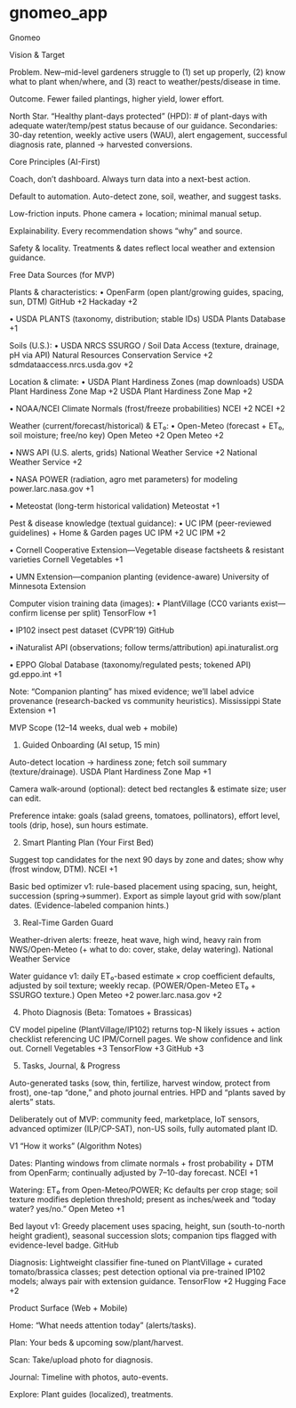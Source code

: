 # gnomeo_app
Gnomeo

Vision & Target

Problem. New–mid-level gardeners struggle to (1) set up properly, (2) know what to plant when/where, and (3) react to weather/pests/disease in time.

Outcome. Fewer failed plantings, higher yield, lower effort.

North Star. “Healthy plant-days protected” (HPD): # of plant-days with adequate water/temp/pest status because of our guidance. Secondaries: 30-day retention, weekly active users (WAU), alert engagement, successful diagnosis rate, planned → harvested conversions.

Core Principles (AI-First)

Coach, don’t dashboard. Always turn data into a next-best action.

Default to automation. Auto-detect zone, soil, weather, and suggest tasks.

Low-friction inputs. Phone camera + location; minimal manual setup.

Explainability. Every recommendation shows “why” and source.

Safety & locality. Treatments & dates reflect local weather and extension guidance.

Free Data Sources (for MVP)

Plants & characteristics:
• OpenFarm (open plant/growing guides, spacing, sun, DTM) 
GitHub
+2
Hackaday
+2

• USDA PLANTS (taxonomy, distribution; stable IDs) 
USDA Plants Database
+1

Soils (U.S.):
• USDA NRCS SSURGO / Soil Data Access (texture, drainage, pH via API) 
Natural Resources Conservation Service
+2
sdmdataaccess.nrcs.usda.gov
+2

Location & climate:
• USDA Plant Hardiness Zones (map downloads) 
USDA Plant Hardiness Zone Map
+2
USDA Plant Hardiness Zone Map
+2

• NOAA/NCEI Climate Normals (frost/freeze probabilities) 
NCEI
+2
NCEI
+2

Weather (current/forecast/historical) & ET₀:
• Open-Meteo (forecast + ET₀, soil moisture; free/no key) 
Open Meteo
+2
Open Meteo
+2

• NWS API (U.S. alerts, grids) 
National Weather Service
+2
National Weather Service
+2

• NASA POWER (radiation, agro met parameters) for modeling 
power.larc.nasa.gov
+1

• Meteostat (long-term historical validation) 
Meteostat
+1

Pest & disease knowledge (textual guidance):
• UC IPM (peer-reviewed guidelines) + Home & Garden pages 
UC IPM
+2
UC IPM
+2

• Cornell Cooperative Extension—Vegetable disease factsheets & resistant varieties 
Cornell Vegetables
+1

• UMN Extension—companion planting (evidence-aware) 
University of Minnesota Extension

Computer vision training data (images):
• PlantVillage (CC0 variants exist—confirm license per split) 
TensorFlow
+1

• IP102 insect pest dataset (CVPR’19) 
GitHub

• iNaturalist API (observations; follow terms/attribution) 
api.inaturalist.org

• EPPO Global Database (taxonomy/regulated pests; tokened API) 
gd.eppo.int
+1

Note: “Companion planting” has mixed evidence; we’ll label advice provenance (research-backed vs community heuristics). 
Mississippi State Extension
+1

MVP Scope (12–14 weeks, dual web + mobile)

1) Guided Onboarding (AI setup, 15 min)

Auto-detect location → hardiness zone; fetch soil summary (texture/drainage). 
USDA Plant Hardiness Zone Map
+1

Camera walk-around (optional): detect bed rectangles & estimate size; user can edit.

Preference intake: goals (salad greens, tomatoes, pollinators), effort level, tools (drip, hose), sun hours estimate.

2) Smart Planting Plan (Your First Bed)

Suggest top candidates for the next 90 days by zone and dates; show why (frost window, DTM). 
NCEI
+1

Basic bed optimizer v1: rule-based placement using spacing, sun, height, succession (spring→summer). Export as simple layout grid with sow/plant dates. (Evidence-labeled companion hints.)

3) Real-Time Garden Guard

Weather-driven alerts: freeze, heat wave, high wind, heavy rain from NWS/Open-Meteo (+ what to do: cover, stake, delay watering). 
National Weather Service

Water guidance v1: daily ET₀-based estimate × crop coefficient defaults, adjusted by soil texture; weekly recap. (POWER/Open-Meteo ET₀ + SSURGO texture.) 
Open Meteo
+2
power.larc.nasa.gov
+2

4) Photo Diagnosis (Beta: Tomatoes + Brassicas)

CV model pipeline (PlantVillage/IP102) returns top-N likely issues + action checklist referencing UC IPM/Cornell pages. We show confidence and link out. 
Cornell Vegetables
+3
TensorFlow
+3
GitHub
+3

5) Tasks, Journal, & Progress

Auto-generated tasks (sow, thin, fertilize, harvest window, protect from frost), one-tap “done,” and photo journal entries. HPD and “plants saved by alerts” stats.

Deliberately out of MVP: community feed, marketplace, IoT sensors, advanced optimizer (ILP/CP-SAT), non-US soils, fully automated plant ID.

V1 “How it works” (Algorithm Notes)

Dates: Planting windows from climate normals + frost probability + DTM from OpenFarm; continually adjusted by 7–10-day forecast. 
NCEI
+1

Watering: ET₀ from Open-Meteo/POWER; Kc defaults per crop stage; soil texture modifies depletion threshold; present as inches/week and “today water? yes/no.” 
Open Meteo
+1

Bed layout v1: Greedy placement uses spacing, height, sun (south-to-north height gradient), seasonal succession slots; companion tips flagged with evidence-level badge. 
GitHub

Diagnosis: Lightweight classifier fine-tuned on PlantVillage + curated tomato/brassica classes; pest detection optional via pre-trained IP102 models; always pair with extension guidance. 
TensorFlow
+2
Hugging Face
+2

Product Surface (Web + Mobile)

Home: “What needs attention today” (alerts/tasks).

Plan: Your beds & upcoming sow/plant/harvest.

Scan: Take/upload photo for diagnosis.

Journal: Timeline with photos, auto-events.

Explore: Plant guides (localized), treatments.
